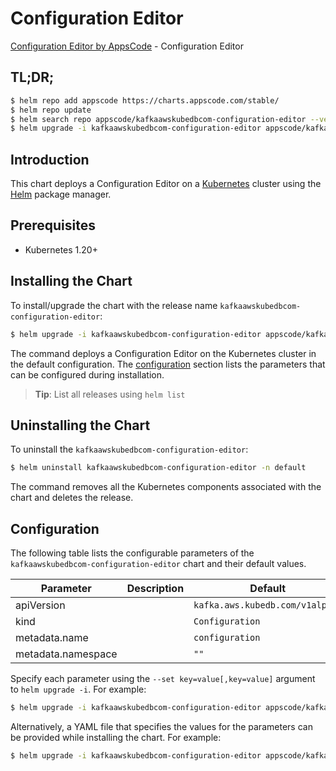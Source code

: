 # Configuration Editor

[Configuration Editor by AppsCode](https://appscode.com) - Configuration Editor

## TL;DR;

```bash
$ helm repo add appscode https://charts.appscode.com/stable/
$ helm repo update
$ helm search repo appscode/kafkaawskubedbcom-configuration-editor --version=v0.24.0
$ helm upgrade -i kafkaawskubedbcom-configuration-editor appscode/kafkaawskubedbcom-configuration-editor -n default --create-namespace --version=v0.24.0
```

## Introduction

This chart deploys a Configuration Editor on a [Kubernetes](http://kubernetes.io) cluster using the [Helm](https://helm.sh) package manager.

## Prerequisites

- Kubernetes 1.20+

## Installing the Chart

To install/upgrade the chart with the release name `kafkaawskubedbcom-configuration-editor`:

```bash
$ helm upgrade -i kafkaawskubedbcom-configuration-editor appscode/kafkaawskubedbcom-configuration-editor -n default --create-namespace --version=v0.24.0
```

The command deploys a Configuration Editor on the Kubernetes cluster in the default configuration. The [configuration](#configuration) section lists the parameters that can be configured during installation.

> **Tip**: List all releases using `helm list`

## Uninstalling the Chart

To uninstall the `kafkaawskubedbcom-configuration-editor`:

```bash
$ helm uninstall kafkaawskubedbcom-configuration-editor -n default
```

The command removes all the Kubernetes components associated with the chart and deletes the release.

## Configuration

The following table lists the configurable parameters of the `kafkaawskubedbcom-configuration-editor` chart and their default values.

|     Parameter      | Description |                  Default                   |
|--------------------|-------------|--------------------------------------------|
| apiVersion         |             | <code>kafka.aws.kubedb.com/v1alpha1</code> |
| kind               |             | <code>Configuration</code>                 |
| metadata.name      |             | <code>configuration</code>                 |
| metadata.namespace |             | <code>""</code>                            |


Specify each parameter using the `--set key=value[,key=value]` argument to `helm upgrade -i`. For example:

```bash
$ helm upgrade -i kafkaawskubedbcom-configuration-editor appscode/kafkaawskubedbcom-configuration-editor -n default --create-namespace --version=v0.24.0 --set apiVersion=kafka.aws.kubedb.com/v1alpha1
```

Alternatively, a YAML file that specifies the values for the parameters can be provided while
installing the chart. For example:

```bash
$ helm upgrade -i kafkaawskubedbcom-configuration-editor appscode/kafkaawskubedbcom-configuration-editor -n default --create-namespace --version=v0.24.0 --values values.yaml
```
